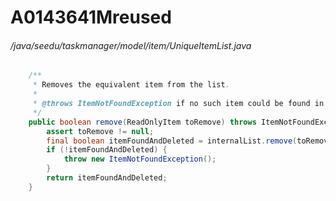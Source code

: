 # A0143641Mreused
###### /java/seedu/taskmanager/model/item/UniqueItemList.java
``` java
    /**
     * Removes the equivalent item from the list.
     *
     * @throws ItemNotFoundException if no such item could be found in the list.
     */
    public boolean remove(ReadOnlyItem toRemove) throws ItemNotFoundException {
        assert toRemove != null;
        final boolean itemFoundAndDeleted = internalList.remove(toRemove);
        if (!itemFoundAndDeleted) {
            throw new ItemNotFoundException();
        }
        return itemFoundAndDeleted;
    }
    
```
